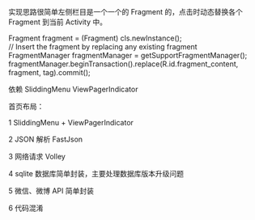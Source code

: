 实现思路很简单左侧栏目是一个一个的 Fragment 的，点击时动态替换各个 Fragment 到当前 Activity 中。
<p>Fragment fragment = (Fragment) cls.newInstance();<br/>
// Insert the fragment by replacing any existing fragment<br/>
FragmentManager fragmentManager = getSupportFragmentManager();<br/>
fragmentManager.beginTransaction().replace(R.id.fragment_content, fragment, tag).commit();</p>

依赖 SliddingMenu   ViewPagerIndicator

首页布局：

1 SliddingMenu + ViewPagerIndicator

2 JSON 解析 FastJson

3 网络请求 Volley

4 sqlite 数据库简单封装，主要处理数据库版本升级问题

5 微信、微博 API 简单封装

6 代码混淆
